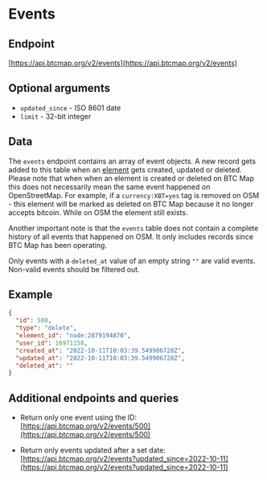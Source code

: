 # Events

## Endpoint

[https://api.btcmap.org/v2/events](https://api.btcmap.org/v2/events)

## Optional arguments

- `updated_since` - ISO 8601 date
- `limit` - 32-bit integer

## Data

The `events` endpoint contains an array of event objects. A new record gets added to this table when an [element](elements.html) gets created, updated or deleted. Please note that when when an element is created or deleted on BTC Map this does not necessarily mean the same event happened on OpenStreetMap. For example, if a `currency:XBT=yes` tag is removed on OSM - this element will be marked as deleted on BTC Map because it no longer accepts bitcoin. While on OSM the element still exists.

Another important note is that the `events` table does not contain a complete history of all events that happened on OSM. It only includes records since BTC Map has been operating.

Only events with a `deleted_at` value of an empty string `""` are valid events. Non-valid events should be filtered out.

## Example

```json
{
  "id": 500,
  "type": "delete",
  "element_id": "node:2879194870",
  "user_id": 16971158,
  "created_at": "2022-10-11T10:03:39.549906728Z",
  "updated_at": "2022-10-11T10:03:39.549906728Z",
  "deleted_at": ""
}
```

## Additional endpoints and queries

- Return only one event using the ID:
  [https://api.btcmap.org/v2/events/500](https://api.btcmap.org/v2/events/500)

- Return only events updated after a set date: [https://api.btcmap.org/v2/events?updated_since=2022-10-11](https://api.btcmap.org/v2/events?updated_since=2022-10-11)
